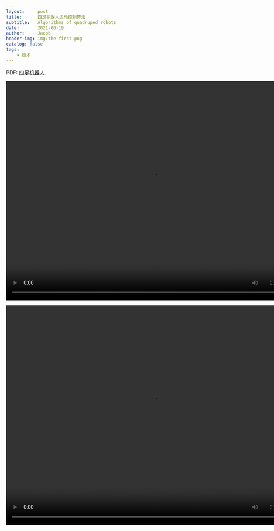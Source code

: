 ```yaml
---
layout:     post
title:      四足机器人运动控制算法
subtitle:   Algorithms of quadruped robots
date:       2021-06-19
author:     Jacob
header-img: img/the-first.png
catalog: false
tags:
    - 技术
---
```


<p>PDF: <a href="https://jacobck163.github.io/files/%E5%9B%9B%E8%B6%B3%E6%9C%BA%E5%99%A8%E4%BA%BA.pdf">四足机器人</a>.</p>

<video src="{{site.baseurl}}/files/自主巡检_员工人数检查.mp4" width="800px" height="600px" controls="controls"></video>

<video src="{{site.baseurl}}/files/视觉跟随.mp4" width="800px" height="600px" controls="controls"></video>

